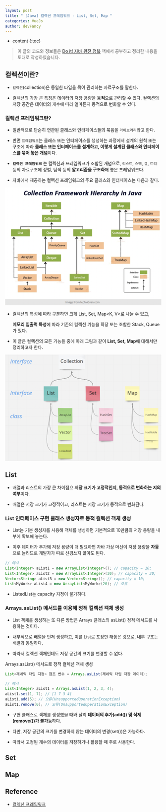 ```yaml
---
layout: post
title: " [Java] 컬렉션 프레임워크 - List, Set, Map "
categories: VueJs
author: devFancy
---
```

* content
{:toc}

> 이 글의 코드와 정보들은 [Do it! 자바 완전 정복](https://product.kyobobook.co.kr/detail/S000001818032) 책에서 공부하고 정리한 내용을 토대로 작성하였습니다.

## 컬렉션이란?

* `컬렉션`(collection)은 동일한 타입을 묶어 관리하는 자료구조를 말한다.

* 컬렉션의 가장 큰 특징은 데이터의 저장 용량을 **동적**으로 관리할 수 있다. 컬렉션의 저장 공간은 데이터의 개수에 따라 얼마든지 동적으로 변화할 수 있다.

### 컬렉션 프레임워크란?

* 일반적으로 단순히 연관된 클래스와 인터페이스들의 묶음을 `라이브러리`라고 한다.

* 반면 `프레임워크`는 클래스 또는 인터페이스를 생성하는 과정에서 설계의 원칙 또는 구조에 따라 **클래스 또는 인터페이스를 설계하고, 이렇게 설계된 클래스와 인터페이스를 묶어 놓은 개념**이다.

* **`컬렉션 프레임워크`** 는 컬렉션과 프레임워크가 조합된 개념으로, `리스트`, `스택`, `큐`, `트리` 등의 자료구조에 정렬, 탐색 등의 **알고리즘을 구조화**해 놓은 프레임워크다.

* 자바에서 제공하는 컬렉션 프레임워크의 주요 클래스와 인터페이스는 다음과 같다.

![](/assets/img/java/java-collection-1.png)

* 컬렉션의 특성에 따라 구분하면 크게 List<E>, Set<E>, Map<K, V>로 나눌 수 있고, 

    **메모리 입출력 특성**에 따라 기존의 컬렉션 기능을 확장 또는 조합한 Stack<E>, Queue<E>가 있다.

* 이 글은 컬렉션의 모든 기능들 중에 아래 그림과 같이 **List, Set, Map**에 대해서만 정리하고자 한다.

![](/assets/img/java/java-collection-2.png)

## List

* 배열과 리스트의 가장 큰 차이점으 **저장 크기가 고정적인지, 동적으로 변화하는 지의 여부**이다.

* 배열은 저장 크기가 고정적이고, 리스트는 저장 크기가 동적으로 변화된다.

### List<E> 인터페이스 구현 클래스 생성자로 동적 컬렉션 객체 생성

* List<E>는 기본 생성자를 사용해 객체를 생성하면 기본적으로 10만큼의 저장 용량을 내부에 확보해 놓는다.

* 이후 데이터가 추가돼 저장 용량이 더 필요하면 자바 가상 머신이 저장 용량을 **자동**으로 늘리므로 개발자가 따로 신경쓰지 않아도 된다.

```java
// 예시
List<Integer> aList1 = new ArrayList<Integer>(); // capacity = 10;
List<Integer> aList2 = new ArrayList<Integer>(30); // capacity = 30;
Vector<String> aList3 = new Vector<String>(); // capacity = 10;
List<MyWork> aList4 = new ArrayList<MyWork>(20); // 오류
```

* ListedList는 capacity 지정이 불가하다.


### Arrays.asList() 메서드를 이용해 정적 컬렉션 객체 생성

* List<E> 객체를 생성하는 또 다른 방법은 Arrays 클래스의 asList() 정적 메서드를 사용하는 것이다.

* 내부적으로 배열을 먼저 생성하고, 이를 List<E>로 포장만 해놓은 것으로, 내부 구조는 배열과 동일하다.

* 따라서 컬렉션 객체인데도 저장 공간의 크기를 변경할 수 없다.

Arrays.asList() 메서드로 정적 컬렉션 객체 생성

```java
List<제네릭 타입 지정> 참조 변수 = Arrays.asList(제네릭 타입 저장 데이터);
```

```java
// 예시
List<Integer> aList1 = Arrays.asList(1, 2, 3, 4);
aList1.set(1, 7); // [1 7 3 4]
aList1.add(5); // 오류(UnsupportedOperationException)
aList1.remove(0); // 오류(UnsupportedOperationException)
```

* 구현 클래스로 객체를 생성했을 때와 달리 **데이터의 추가(add()) 및 삭제(remove())가 불가능**하다.

* 다만, 저장 공간의 크기를 변경하지 않는 데이터의 변경(set())은 가능하다. 

* 따라서 고정된 개수의 데이터를 저장하거나 활용할 때 주로 사용한다.

## Set

## Map


## Reference

* [컬렉션 프레임워크](https://docs.oracle.com/en/java/javase/11/docs/api/java.base/java/util/doc-files/coll-overview.html)